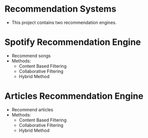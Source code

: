 # Recommendation Systems
- This project contains two recommendation engines.

# Spotify Recommendation Engine
- Recommend songs
- Methods:
  - Content Based Filtering
  - Collaborative Filtering
  - Hybrid Method


# Articles Recommendation Engine
- Recommend articles
- Methods:
  - Content Based Filtering
  - Collaborative Filtering
  - Hybrid Method